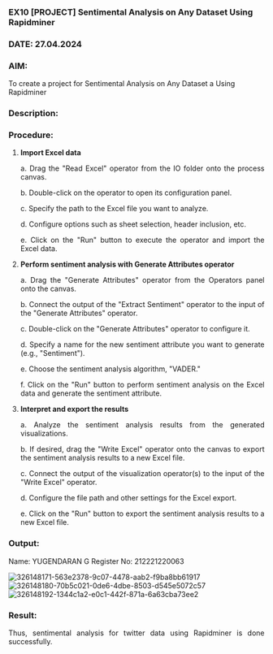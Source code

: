 ### EX10 [PROJECT] Sentimental Analysis on Any Dataset Using Rapidminer

### DATE: 27.04.2024

### AIM: 
To create a project for Sentimental Analysis on Any Dataset a Using Rapidminer

### Description: 
<div align = "justify">

### Procedure:
1) **Import Excel data**
    <p>a. Drag the "Read Excel" operator from the IO folder onto the process canvas.
    <p>b. Double-click on the operator to open its configuration panel.
    <p>c. Specify the path to the Excel file you want to analyze.
    <p>d. Configure options such as sheet selection, header inclusion, etc.
    <p>e. Click on the "Run" button to execute the operator and import the Excel data.
2) **Perform sentiment analysis with Generate Attributes operator**
    <p>a. Drag the "Generate Attributes" operator from the Operators panel onto the canvas.
    <p>b. Connect the output of the "Extract Sentiment" operator to the input of the "Generate Attributes" operator.
    <p>c. Double-click on the "Generate Attributes" operator to configure it.
    <p>d. Specify a name for the new sentiment attribute you want to generate (e.g., "Sentiment").
    <p>e. Choose the sentiment analysis algorithm, "VADER."
    <p>f. Click on the "Run" button to perform sentiment analysis on the Excel data and generate the sentiment attribute.
3) **Interpret and export the results**
    <p>a. Analyze the sentiment analysis results from the generated visualizations.
    <p>b. If desired, drag the "Write Excel" operator onto the canvas to export the sentiment analysis results to a new Excel file.
    <p>c. Connect the output of the visualization operator(s) to the input of the "Write Excel" operator.
    <p>d. Configure the file path and other settings for the Excel export.
    <p>e. Click on the "Run" button to export the sentiment analysis results to a new Excel file.

### Output:

Name: YUGENDARAN G
Register No: 212221220063

![326148171-563e2378-9c07-4478-aab2-f9ba8bb61917](https://github.com/RuchithaReddy28/WDM_EXP10/assets/93427261/a44bba5f-f404-4e78-ab4d-c62212624eb2)
![326148180-70b5c021-0de6-4dbe-8503-d545e5072c57](https://github.com/RuchithaReddy28/WDM_EXP10/assets/93427261/cecbdd5c-72e8-4e3f-a25d-3cf368f27845)
![326148192-1344c1a2-e0c1-442f-871a-6a63cba73ee2](https://github.com/RuchithaReddy28/WDM_EXP10/assets/93427261/d2b25eb2-faf6-433d-b097-5b955a84dbd5)

### Result:
Thus, sentimental analysis for twitter data using Rapidminer is done successfully.
